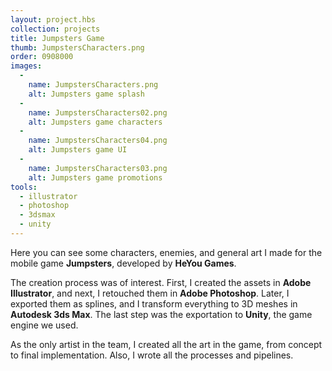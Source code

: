 ```yaml
---
layout: project.hbs
collection: projects
title: Jumpsters Game
thumb: JumpstersCharacters.png
order: 0908000
images:
  -
    name: JumpstersCharacters.png
    alt: Jumpsters game splash
  -
    name: JumpstersCharacters02.png
    alt: Jumpsters game characters
  -
    name: JumpstersCharacters04.png
    alt: Jumpsters game UI
  -
    name: JumpstersCharacters03.png
    alt: Jumpsters game promotions
tools:
  - illustrator
  - photoshop
  - 3dsmax
  - unity
---
```


Here you can see some characters, enemies, and general art I made for the mobile game **Jumpsters**, developed by **HeYou Games**.

The creation process was of interest. First, I created the assets in **Adobe Illustrator**, and next, I retouched them in **Adobe Photoshop**. Later, I exported them as splines, and I transform everything to 3D meshes in **Autodesk 3ds Max**. The last step was the exportation to **Unity**, the game engine we used.

As the only artist in the team, I created all the art in the game, from concept to final implementation. Also, I wrote all the processes and pipelines.
